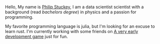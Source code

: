 Hello, My name is [Philip Stuckey](https://www.github.com/philip-stuckey), I am a data scientist scientist with a background (read *bachelors degree*) in physics and a passion for programming. 

My favorite programming language is julia, but I'm looking for an excuse to learn rust. 
I'm currently working with some friends on [A very early development game](https://github.com/Ribby95/Political_War_Game/) just for fun.

